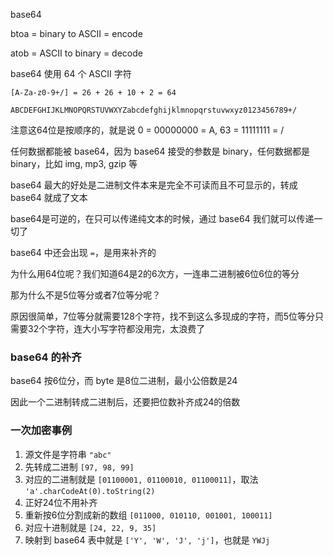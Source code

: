 base64

btoa = binary to ASCII = encode

atob = ASCII to binary = decode

base64 使用 64 个 ASCII 字符

`[A-Za-z0-9+/] = 26 + 26 + 10 + 2 = 64`

`ABCDEFGHIJKLMNOPQRSTUVWXYZabcdefghijklmnopqrstuvwxyz0123456789+/`

注意这64位是按顺序的，就是说 0 = 00000000 = A, 63 = 11111111 = /

任何数据都能被 base64，因为 base64 接受的参数是 binary，任何数据都是 binary，比如 img, mp3, gzip 等

base64 最大的好处是二进制文件本来是完全不可读而且不可显示的，转成 base64 就成了文本

base64是可逆的，在只可以传递纯文本的时候，通过 base64 我们就可以传递一切了

base64 中还会出现 `=`，是用来补齐的

为什么用64位呢？我们知道64是2的6次方，一连串二进制被6位6位的等分

那为什么不是5位等分或者7位等分呢？

原因很简单，7位等分就需要128个字符，找不到这么多现成的字符，而5位等分只需要32个字符，连大小写字符都没用完，太浪费了

### base64 的补齐

base64 按6位分，而 byte 是8位二进制，最小公倍数是24

因此一个二进制转成二进制后，还要把位数补齐成24的倍数

### 一次加密事例

1. 源文件是字符串 `"abc"`
1. 先转成二进制 `[97, 98, 99]`
1. 对应的二进制就是 `[01100001, 01100010, 01100011]`，取法 `'a'.charCodeAt(0).toString(2)`
1. 正好24位不用补齐
1. 重新按6位分割成新的数组 `[011000, 010110, 001001, 100011]`
1. 对应十进制就是 `[24, 22, 9, 35]`
1. 映射到 base64 表中就是 `['Y', 'W', 'J', 'j']`，也就是 `YWJj`
